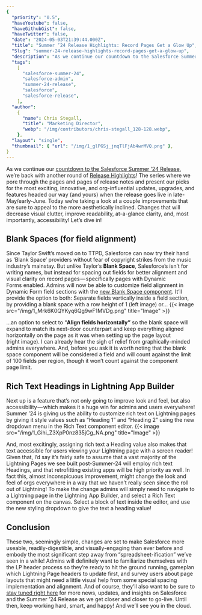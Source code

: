```yaml
---
{
  "priority": "0.5",
  "haveYoutube": false,
  "haveGithubGist": false,
  "haveTwitter": false,
  "date": "2024-05-03T21:39:44.000Z",
  "title": "Summer ’24 Release Highlights: Record Pages Get a Glow Up",
  "Slug": "summer-24-release-highlights-record-pages-get-a-glow-up",
  "description": "As we continue our countdown to the Salesforce Summer ’24 Release, we’re back with another round of Release Highlights!",
  "tags":
    [
      "salesforce-summer-24",
      "salesforce-admin",
      "summer-24-release",
      "salesforce",
      "salesforce-release",
    ],
  "author":
    {
      "name": Chris Stegall,
      "title": "Marketing Director",
      "webp": "/img/contributors/chris-stegall_128-128.webp",
    },
  "layout": "single",
  "thumbnail": { "url": "/img/1_glPGSj_jnqTlFjAb4wrMVQ.png" },
}
---
```


As we continue our [countdown to the Salesforce Summer ’24 Release](https://cremedelacrm.com/post/summer-24-release-highlights-dates-you-don-t-want-to-miss/), we’re back with another round of [Release Highlights](https://cremedelacrm.com/)! The series where we pore through the pages and pages of release notes and present our picks for the most exciting, innovative, and org-influential updates, upgrades, and features headed our way (and yours) when the release goes live in late-May/early-June.
Today we’re taking a look at a couple improvements that are sure to appeal to the more aesthetically inclined. Changes that will decrease visual clutter, improve readability, at-a-glance clarity, and, most importantly, accessibility!
Let’s dive in!

## Blank Spaces (for field alignment)

Since Taylor Swift’s moved on to TTPD, Salesforce can now try their hand as ‘Blank Space’ providers without fear of copyright strikes from the music industry’s mainstay. But unlike Taylor’s **Blank Space**, Salesforce’s isn’t for writing names, but instead for spacing out fields for better alignment and visual clarity on record pages — specifically pages with Dynamic Forms enabled.
Admins will now be able to customize field alignment in Dynamic Form field sections with the [new Blank Space component](https://help.salesforce.com/s/articleView?id=release-notes.rn_lab_df_blank_space.htm&release=250&type=5). It’ll provide the option to both:
Separate fields vertically inside a field section, by providing a blank space with a row height of 1 (left image) or…
{{< image src="/img/1_Mrk6K0QYKyq6Qg9wF1MVDg.png" title="Image" >}}

…an option to select to “<strong>Align fields horizontally”</strong> so the blank space will expand to match its next-door counterpart and keep everything aligned horizontally on the page as it was when setting up the page layout (right image).
I can already hear the sigh of relief from graphically-minded admins everywhere. And, before you ask it is worth noting that the blank space component will be considered a field and will count against the limit of 100 fields per region, though it won’t count against the component page limit.

## Rich Text Headings in Lightning App Builder

Next up is a feature that’s not only going to improve look and feel, but also accessibility — which makes it a huge win for admins and users everywhere!
Summer ’24 is giving us the ability to customize rich text on Lightning pages by giving it style values such as “Heading 1” and “Heading 2” using the new dropdown menu in the Rich Text component editor.
{{< image src="/img/1_Gihi_Z3XpP0nz835jCg_NA.png" title="Image" >}}

And, most excitingly, assigning rich text a Heading value also makes that text accessible for users viewing your Lightning page with a screen reader! Given that, I’d say it’s fairly safe to assume that a vast majority of the Lightning Pages we see built post-Summer-24 will employ rich text Headings, and that retrofitting existing apps will be high priority as well.
In fact this, almost inconspicuous improvement, might change the look and feel of orgs everywhere in a way that we haven’t really seen since the roll out of Lightning!
To make the change admins will simply need to navigate to a Lightning page in the Lightning App Builder, and select a Rich Text component on the canvas. Select a block of text inside the editor, and use the new styling dropdown to give the text a heading value!

## Conclusion

These two, seemingly simple, changes are set to make Salesforce more useable, readily-digestible, and visually-engaging than ever before and embody the most significant step away from “spreadsheet-ification” we’ve seen in a while!
Admins will definitely want to familiarize themselves with the LP header process so they’re ready to hit the ground running, gameplan which Lightning Page headers to update first, and survey users about page layouts that might need a little visual help from some special spacing implementation and alignment.
And of course, they’ll also want to be sure to [stay tuned right here](https://cremedelacrm.com/) for more news, updates, and insights on Salesforce and the Summer ’24 Release as we get closer and closer to go-live.
Until then, keep working hard, smart, and happy! And we’ll see you in the cloud.
